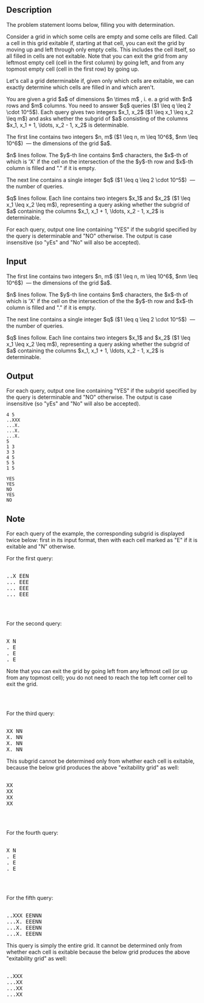 ## Description

<div><p><span class="tex-font-style-it">The problem statement looms below, filling you with determination.</span></p><p>Consider a grid in which some cells are empty and some cells are filled. Call a cell in this grid <span class="tex-font-style-bf">exitable</span> if, starting at that cell, you can exit the grid by moving up and left through only empty cells. This includes the cell itself, so all filled in cells are not exitable. Note that you can exit the grid from any leftmost empty cell (cell in the first column) by going left, and from any topmost empty cell (cell in the first row) by going up.</p><p>Let's call a grid <span class="tex-font-style-bf">determinable</span> if, given only which cells are exitable, we can exactly determine which cells are filled in and which aren't.</p><p>You are given a grid $a$ of dimensions $n \times m$ , i. e. a grid with $n$ rows and $m$ columns. You need to answer $q$ queries ($1 \leq q \leq 2 \cdot 10^5$). Each query gives two integers $x_1, x_2$ ($1 \leq x_1 \leq x_2 \leq m$) and asks whether the subgrid of $a$ consisting of the columns $x_1, x_1 + 1, \ldots, x_2 - 1, x_2$ is determinable.</p></div><div class="input-specification"><p>The first line contains two integers $n, m$ ($1 \leq n, m \leq 10^6$, $nm \leq 10^6$) &nbsp;— the dimensions of the grid $a$.</p><p>$n$ lines follow. The $y$-th line contains $m$ characters, the $x$-th of which is '<span class="tex-font-style-tt">X</span>' if the cell on the intersection of the the $y$-th row and $x$-th column is filled and "<span class="tex-font-style-tt">.</span>" if it is empty.</p><p>The next line contains a single integer $q$ ($1 \leq q \leq 2 \cdot 10^5$) &nbsp;— the number of queries.</p><p>$q$ lines follow. Each line contains two integers $x_1$ and $x_2$ ($1 \leq x_1 \leq x_2 \leq m$), representing a query asking whether the subgrid of $a$ containing the columns $x_1, x_1 + 1, \ldots, x_2 - 1, x_2$ is determinable.</p></div><div class="output-specification"><p>For each query, output one line containing "<span class="tex-font-style-tt">YES</span>" if the subgrid specified by the query is determinable and "<span class="tex-font-style-tt">NO</span>" otherwise. The output is case insensitive (so "<span class="tex-font-style-tt">yEs</span>" and "<span class="tex-font-style-tt">No</span>" will also be accepted).</p></div>

## Input

<p>The first line contains two integers $n, m$ ($1 \leq n, m \leq 10^6$, $nm \leq 10^6$) &nbsp;— the dimensions of the grid $a$.</p><p>$n$ lines follow. The $y$-th line contains $m$ characters, the $x$-th of which is '<span class="tex-font-style-tt">X</span>' if the cell on the intersection of the the $y$-th row and $x$-th column is filled and "<span class="tex-font-style-tt">.</span>" if it is empty.</p><p>The next line contains a single integer $q$ ($1 \leq q \leq 2 \cdot 10^5$) &nbsp;— the number of queries.</p><p>$q$ lines follow. Each line contains two integers $x_1$ and $x_2$ ($1 \leq x_1 \leq x_2 \leq m$), representing a query asking whether the subgrid of $a$ containing the columns $x_1, x_1 + 1, \ldots, x_2 - 1, x_2$ is determinable.</p>

## Output

<p>For each query, output one line containing "<span class="tex-font-style-tt">YES</span>" if the subgrid specified by the query is determinable and "<span class="tex-font-style-tt">NO</span>" otherwise. The output is case insensitive (so "<span class="tex-font-style-tt">yEs</span>" and "<span class="tex-font-style-tt">No</span>" will also be accepted).</p>





```input1
4 5
..XXX
...X.
...X.
...X.
5
1 3
3 3
4 5
5 5
1 5
```




```output1
YES
YES
NO
YES
NO
```



## Note

<p>For each query of the example, the corresponding subgrid is displayed twice below: first in its input format, then with each cell marked as "<span class="tex-font-style-tt">E</span>" if it is exitable and "<span class="tex-font-style-tt">N</span>" otherwise.</p><p>For the first query: </p><pre class="verbatim"><br>..X EEN<br>... EEE<br>... EEE<br>... EEE<br></pre><pre class="verbatim"><br><br></pre><p>For the second query: </p><pre class="verbatim"><br>X N<br>. E<br>. E<br>. E<br></pre><p>Note that you can exit the grid by going left from any leftmost cell (or up from any topmost cell); you do not need to reach the top left corner cell to exit the grid.</p><pre class="verbatim"><br><br></pre><p>For the third query: </p><pre class="verbatim"><br>XX NN<br>X. NN<br>X. NN<br>X. NN<br></pre><p>This subgrid cannot be determined only from whether each cell is exitable, because the below grid produces the above "exitability grid" as well: </p><pre class="verbatim"><br>XX<br>XX<br>XX<br>XX<br></pre><pre class="verbatim"><br><br></pre><p>For the fourth query: </p><pre class="verbatim"><br>X N<br>. E<br>. E<br>. E<br></pre><pre class="verbatim"><br><br></pre><p>For the fifth query: </p><pre class="verbatim"><br>..XXX EENNN<br>...X. EEENN<br>...X. EEENN<br>...X. EEENN<br></pre><p>This query is simply the entire grid. It cannot be determined only from whether each cell is exitable because the below grid produces the above "exitability grid" as well: </p><pre class="verbatim"><br>..XXX<br>...XX<br>...XX<br>...XX<br></pre>
